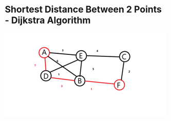 # Shortest Distance Between 2 Points - Dijkstra Algorithm
![Shortest distance from A to F](https://github.com/ennemli/Dijkstra/blob/alwaysLearning/map.png)
